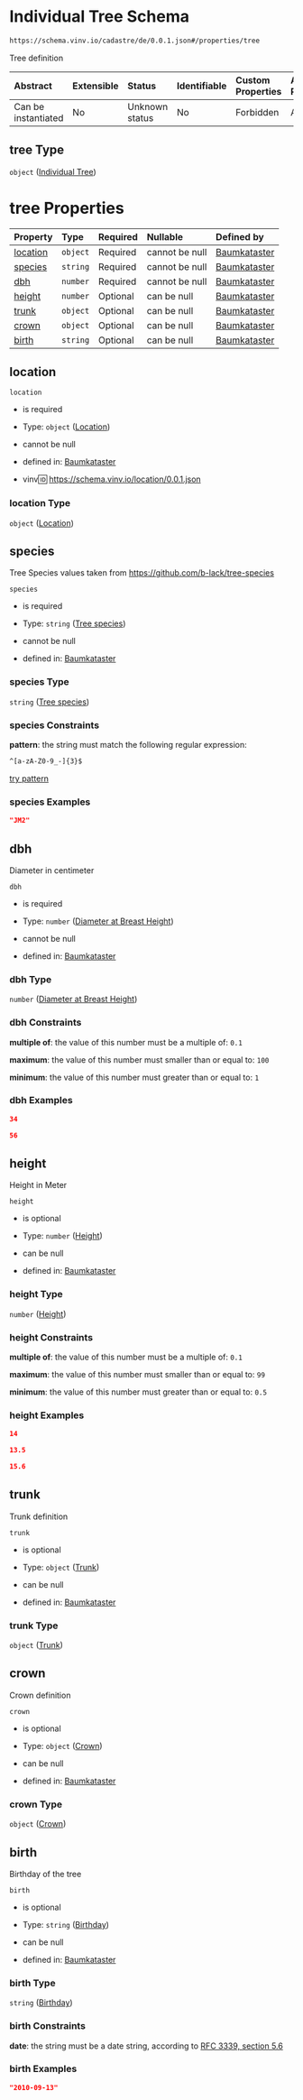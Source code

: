 # Individual Tree Schema

```txt
https://schema.vinv.io/cadastre/de/0.0.1.json#/properties/tree
```

Tree definition

| Abstract            | Extensible | Status         | Identifiable | Custom Properties | Additional Properties | Access Restrictions | Defined In                                                                                                                 |
| :------------------ | :--------- | :------------- | :----------- | :---------------- | :-------------------- | :------------------ | :------------------------------------------------------------------------------------------------------------------------- |
| Can be instantiated | No         | Unknown status | No           | Forbidden         | Allowed               | none                | [dereferenced.doc.json\*](../../../../../../vinv-schemas/vinv-tree/out/0.0.1/dereferenced.doc.json "open original schema") |

## tree Type

`object` ([Individual Tree](dereferenced-properties-individual-tree.md))

# tree Properties

| Property              | Type     | Required | Nullable       | Defined by                                                                                                                                                                      |
| :-------------------- | :------- | :------- | :------------- | :------------------------------------------------------------------------------------------------------------------------------------------------------------------------------ |
| [location](#location) | `object` | Required | cannot be null | [Baumkataster](dereferenced-properties-individual-tree-properties-location.md "https://schema.vinv.io/cadastre/de/0.0.1.json#/properties/tree/properties/location")             |
| [species](#species)   | `string` | Required | cannot be null | [Baumkataster](dereferenced-properties-individual-tree-properties-tree-species.md "https://schema.vinv.io/cadastre/de/0.0.1.json#/properties/tree/properties/species")          |
| [dbh](#dbh)           | `number` | Required | cannot be null | [Baumkataster](dereferenced-properties-individual-tree-properties-diameter-at-breast-height.md "https://schema.vinv.io/cadastre/de/0.0.1.json#/properties/tree/properties/dbh") |
| [height](#height)     | `number` | Optional | can be null    | [Baumkataster](dereferenced-properties-individual-tree-properties-height.md "https://schema.vinv.io/cadastre/de/0.0.1.json#/properties/tree/properties/height")                 |
| [trunk](#trunk)       | `object` | Optional | can be null    | [Baumkataster](dereferenced-properties-individual-tree-properties-trunk.md "https://schema.vinv.io/cadastre/de/0.0.1.json#/properties/tree/properties/trunk")                   |
| [crown](#crown)       | `object` | Optional | can be null    | [Baumkataster](dereferenced-properties-individual-tree-properties-crown.md "https://schema.vinv.io/cadastre/de/0.0.1.json#/properties/tree/properties/crown")                   |
| [birth](#birth)       | `string` | Optional | can be null    | [Baumkataster](dereferenced-properties-individual-tree-properties-birthday.md "https://schema.vinv.io/cadastre/de/0.0.1.json#/properties/tree/properties/birth")                |

## location



`location`

*   is required

*   Type: `object` ([Location](dereferenced-properties-individual-tree-properties-location.md))

*   cannot be null

*   defined in: [Baumkataster](dereferenced-properties-individual-tree-properties-location.md "https://schema.vinv.io/cadastre/de/0.0.1.json#/properties/tree/properties/location")

*   vinv:id: https://schema.vinv.io/location/0.0.1.json

### location Type

`object` ([Location](dereferenced-properties-individual-tree-properties-location.md))

## species

Tree Species values taken from <https://github.com/b-lack/tree-species>

`species`

*   is required

*   Type: `string` ([Tree species](dereferenced-properties-individual-tree-properties-tree-species.md))

*   cannot be null

*   defined in: [Baumkataster](dereferenced-properties-individual-tree-properties-tree-species.md "https://schema.vinv.io/cadastre/de/0.0.1.json#/properties/tree/properties/species")

### species Type

`string` ([Tree species](dereferenced-properties-individual-tree-properties-tree-species.md))

### species Constraints

**pattern**: the string must match the following regular expression:&#x20;

```txt
^[a-zA-Z0-9_-]{3}$
```

[try pattern](https://regexr.com/?expression=%5E%5Ba-zA-Z0-9_-%5D%7B3%7D%24 "try regular expression with regexr.com")

### species Examples

```json
"JM2"
```

## dbh

Diameter in centimeter

`dbh`

*   is required

*   Type: `number` ([Diameter at Breast Height](dereferenced-properties-individual-tree-properties-diameter-at-breast-height.md))

*   cannot be null

*   defined in: [Baumkataster](dereferenced-properties-individual-tree-properties-diameter-at-breast-height.md "https://schema.vinv.io/cadastre/de/0.0.1.json#/properties/tree/properties/dbh")

### dbh Type

`number` ([Diameter at Breast Height](dereferenced-properties-individual-tree-properties-diameter-at-breast-height.md))

### dbh Constraints

**multiple of**: the value of this number must be a multiple of: `0.1`

**maximum**: the value of this number must smaller than or equal to: `100`

**minimum**: the value of this number must greater than or equal to: `1`

### dbh Examples

```json
34
```

```json
56
```

## height

Height in Meter

`height`

*   is optional

*   Type: `number` ([Height](dereferenced-properties-individual-tree-properties-height.md))

*   can be null

*   defined in: [Baumkataster](dereferenced-properties-individual-tree-properties-height.md "https://schema.vinv.io/cadastre/de/0.0.1.json#/properties/tree/properties/height")

### height Type

`number` ([Height](dereferenced-properties-individual-tree-properties-height.md))

### height Constraints

**multiple of**: the value of this number must be a multiple of: `0.1`

**maximum**: the value of this number must smaller than or equal to: `99`

**minimum**: the value of this number must greater than or equal to: `0.5`

### height Examples

```json
14
```

```json
13.5
```

```json
15.6
```

## trunk

Trunk definition

`trunk`

*   is optional

*   Type: `object` ([Trunk](dereferenced-properties-individual-tree-properties-trunk.md))

*   can be null

*   defined in: [Baumkataster](dereferenced-properties-individual-tree-properties-trunk.md "https://schema.vinv.io/cadastre/de/0.0.1.json#/properties/tree/properties/trunk")

### trunk Type

`object` ([Trunk](dereferenced-properties-individual-tree-properties-trunk.md))

## crown

Crown definition

`crown`

*   is optional

*   Type: `object` ([Crown](dereferenced-properties-individual-tree-properties-crown.md))

*   can be null

*   defined in: [Baumkataster](dereferenced-properties-individual-tree-properties-crown.md "https://schema.vinv.io/cadastre/de/0.0.1.json#/properties/tree/properties/crown")

### crown Type

`object` ([Crown](dereferenced-properties-individual-tree-properties-crown.md))

## birth

Birthday of the tree

`birth`

*   is optional

*   Type: `string` ([Birthday](dereferenced-properties-individual-tree-properties-birthday.md))

*   can be null

*   defined in: [Baumkataster](dereferenced-properties-individual-tree-properties-birthday.md "https://schema.vinv.io/cadastre/de/0.0.1.json#/properties/tree/properties/birth")

### birth Type

`string` ([Birthday](dereferenced-properties-individual-tree-properties-birthday.md))

### birth Constraints

**date**: the string must be a date string, according to [RFC 3339, section 5.6](https://tools.ietf.org/html/rfc3339 "check the specification")

### birth Examples

```json
"2010-09-13"
```
